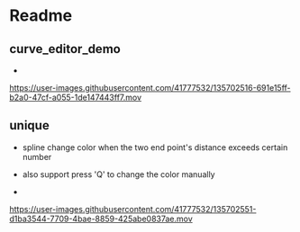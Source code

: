 # Readme

## curve_editor_demo
* 

https://user-images.githubusercontent.com/41777532/135702516-691e15ff-b2a0-47cf-a055-1de147443ff7.mov


## unique
* spline change color when the two end point's distance exceeds certain number
* also support press 'Q' to change the color manually

* 

https://user-images.githubusercontent.com/41777532/135702551-d1ba3544-7709-4bae-8859-425abe0837ae.mov

